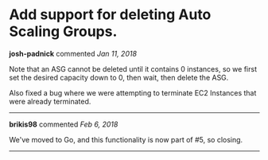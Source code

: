 # Add support for deleting Auto Scaling Groups.

**josh-padnick** commented *Jan 11, 2018*

Note that an ASG cannot be deleted until it contains 0 instances, so we first set the desired capacity down to 0, then wait, then delete the ASG.

Also fixed a bug where we were attempting to terminate EC2 Instances that were already terminated.
<br />
***


**brikis98** commented *Feb 6, 2018*

We've moved to Go, and this functionality is now part of #5, so closing.
***

